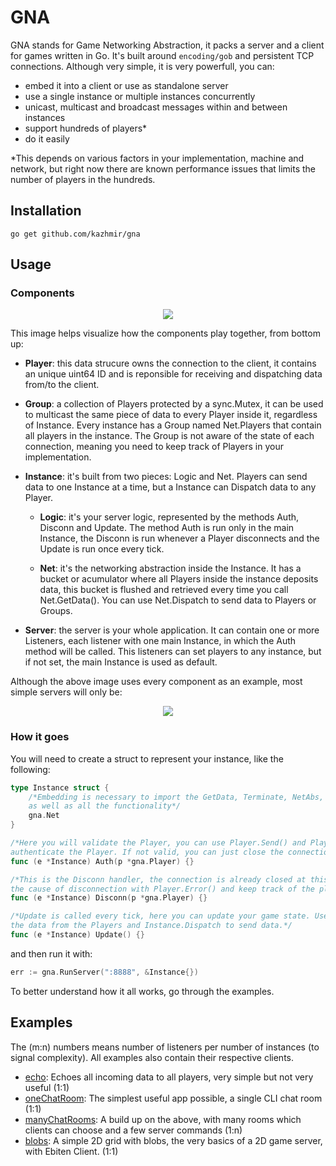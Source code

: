 # GNA

GNA stands for Game Networking Abstraction, it packs a server and a client for games written in Go. It's built around ```encoding/gob``` and persistent TCP connections. Although very simple, it is very powerfull, you can: 
- embed it into a client or use as standalone server
- use a single instance or multiple instances concurrently
- unicast, multicast and broadcast messages within and between instances
- support hundreds of players\*
- do it easily

\*This depends on various factors in your implementation, machine and network, but right now there are known performance issues that limits the number of players in the hundreds.

## Installation

```go get github.com/kazhmir/gna```

## Usage

### Components
<p align="center">
  <img src="./docs/complex.png">
</p>

This image helps visualize how the components play together, from bottom up:

- **Player**: this data strucure owns the connection to the client, it contains an unique uint64 ID and is reponsible for receiving and dispatching data from/to the client.

- **Group**: a collection of Players protected by a sync.Mutex, it can be used to multicast the same piece of data to every Player inside it, regardless of Instance. Every instance has a Group named Net.Players that contain all players in the instance. The Group is not aware of the state of each connection, meaning you need to keep track of Players in your implementation.

- **Instance**: it's built from two pieces: Logic and Net. Players can send data to one Instance at a time, but a Instance can Dispatch data to any Player.
	- **Logic**: it's your server logic, represented by the methods Auth, Disconn and Update. The method Auth is run only in the main Instance, the Disconn is run whenever a Player disconnects and the Update is run once every tick.

	- **Net**: it's the networking abstraction inside the Instance. It has a bucket or acumulator where all Players inside the instance deposits data, this bucket is flushed and retrieved every time you call Net.GetData(). You can use Net.Dispatch to send data to Players or Groups.

- **Server**: the server is your whole application. It can contain one or more Listeners, each listener with one main Instance, in which the Auth method will be called. This listeners can set players to any instance, but if not set, the main Instance is used as default.

Although the above image uses every component as an example, most simple servers will only be:

<p align="center">
  <img src="./docs/simple.png">
</p>

### How it goes

You will need to create a struct to represent your instance, like the following:

```go
type Instance struct {
	/*Embedding is necessary to import the GetData, Terminate, NetAbs, and Dispatch methods
	as well as all the functionality*/
	gna.Net
}

/*Here you will validate the Player, you can use Player.Send() and Player.Recv() to
authenticate the Player. If not valid, you can just close the connection: Player.Close()*/
func (e *Instance) Auth(p *gna.Player) {}

/*This is the Disconn handler, the connection is already closed at this stage, you can access 
the cause of disconnection with Player.Error() and keep track of the players with Player.ID*/
func (e *Instance) Disconn(p *gna.Player) {}

/*Update is called every tick, here you can update your game state. Use Instance.GetData to get
the data from the Players and Instance.Dispatch to send data.*/
func (e *Instance) Update() {}
```

and then run it with: 
```go
err := gna.RunServer(":8888", &Instance{})
```

To better understand how it all works, go through the examples.

## Examples
The (m:n) numbers means number of listeners per number of instances (to signal complexity). All examples also contain their respective clients.

- [echo](./examples/echo): Echoes all incoming data to all players, very simple but not very useful (1:1)
- [oneChatRoom](./examples/oneChatRoom): The simplest useful app possible, a single CLI chat room (1:1)
- [manyChatRooms](./examples/manyChatRooms): A build up on the above, with many rooms which clients can choose and a few server commands (1:n)
- [blobs](./examples/blobs): A simple 2D grid with blobs, the very basics of a 2D game server, with Ebiten Client. (1:1)
